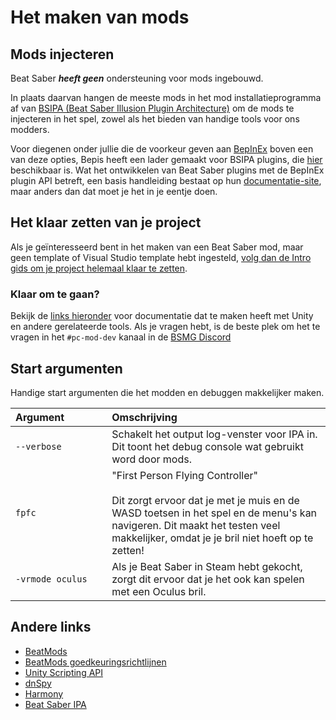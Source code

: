 # Het maken van mods

## Mods injecteren
Beat Saber _**heeft geen**_ ondersteuning voor mods ingebouwd.

In plaats daarvan hangen de meeste mods in het mod installatieprogramma af van [BSIPA (Beat Saber Illusion Plugin Architecture)](https://github.com/nike4613/BeatSaber-IPA-Reloaded/) om de mods te injecteren in het spel, zowel als het bieden van handige tools voor ons modders.

Voor diegenen onder jullie die de voorkeur geven aan [BepInEx](https://github.com/BepInEx/BepInEx) boven een van deze opties, Bepis heeft een lader gemaakt voor BSIPA plugins, die [hier](https://github.com/BepInEx/BepInEx.BSIPA.Loader) beschikbaar is. Wat het ontwikkelen van Beat Saber plugins met de BepInEx plugin API betreft, een basis handleiding bestaat op hun [documentatie-site](https://bepinex.github.io/bepinex_docs/v5.0/articles/dev_guide/plugin_tutorial/index.html), maar anders dan dat moet je het in je eentje doen.

## Het klaar zetten van je project
Als je geïnteresseerd bent in het maken van een Beat Saber mod, maar geen template of Visual Studio template hebt ingesteld, [volg dan de Intro gids om je project helemaal klaar te zetten](./intro.md).

### Klaar om te gaan?
Bekijk de [links hieronder](#other-links) voor documentatie dat te maken heeft met Unity en andere gerelateerde tools. Als je vragen hebt, is de beste plek om het te vragen in het `#pc-mod-dev` kanaal in de [BSMG Discord](https://discord.gg/beatsabermods)

## Start argumenten
Handige start argumenten die het modden en debuggen makkelijker maken.

<!-- markdownlint-disable MD013 -->
| Argument&nbsp;&nbsp;&nbsp;&nbsp;&nbsp;&nbsp;&nbsp;&nbsp;&nbsp;&nbsp;&nbsp;&nbsp;&nbsp;&nbsp; | Omschrijving                                                                                                                                                                                                                              |
| -------------------------------------------------------------------------------------------- |:----------------------------------------------------------------------------------------------------------------------------------------------------------------------------------------------------------------------------------------- |
| `--verbose`                                                                                  | Schakelt het output log-venster voor IPA in. Dit toont het debug console wat gebruikt word door mods.                                                                                                                                     |
| `fpfc`                                                                                       | "First Person Flying Controller" <br /><br /> Dit zorgt ervoor dat je met je muis en de WASD toetsen in het spel en de menu's kan navigeren. Dit maakt het testen veel makkelijker, omdat je je bril niet hoeft op te zetten! |
| `-vrmode oculus`                                                                             | Als je Beat Saber in Steam hebt gekocht, zorgt dit ervoor dat je het ook kan spelen met een Oculus bril.                                                                                                                                  |
<!-- markdownlint-enable MD013 -->

## Andere links

* [BeatMods](https://beatmods.com)
* [BeatMods goedkeuringsrichtlijnen](https://docs.google.com/document/d/15RBVesZdS-U94AvesJ2DJqcnAtgh9E2PZOcbjrQle5Y/edit?usp=sharing)
* [Unity Scripting API](https://docs.unity3d.com/ScriptReference/index.html)
* [dnSpy](https://github.com/0xd4d/dnSpy)
* [Harmony](https://github.com/pardeike/Harmony)
* [Beat Saber IPA](https://bsmg.github.io/BeatSaber-IPA-Reloaded/)
